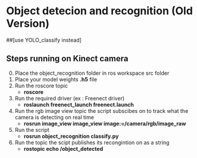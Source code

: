 
# Object detecion and recognition (Old Version)
##[use YOLO_classify instead]

## Steps running on Kinect camera

0. Place the object_recognition folder in ros workspace src folder
1. Place your model weights **.h5** file
2. Run the roscore topic
   - **roscore**
3. Run the required driver (ex : Freenect driver)
   - **roslaunch freenect_launch freenect.launch**
4. Run the rgb image view topic the script subscibes on to track what the camera is detecting on real time
   - **rosrun image_view image_view image:=/camera/rgb/image_raw**
5. Run the script
   - **rosrun object_recognition classify.py**
6. Run the topic the scipt publishes its recongintion on as a string
   - **rostopic echo /object_detected**
  
